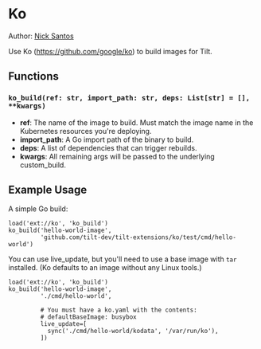 # Ko

Author: [Nick Santos](https://github.com/nicks)

Use Ko (https://github.com/google/ko) to build images for Tilt.

## Functions

### `ko_build(ref: str, import_path: str, deps: List[str] = [], **kwargs)`

- **ref**: The name of the image to build. Must match the image
   name in the Kubernetes resources you're deploying.
- **import_path**: A Go import path of the binary to build.
- **deps**: A list of dependencies that can trigger rebuilds.
- **kwargs**: All remaining args will be passed to the underlying custom_build.

## Example Usage

A simple Go build:

```
load('ext://ko', 'ko_build')
ko_build('hello-world-image', 
         'github.com/tilt-dev/tilt-extensions/ko/test/cmd/hello-world')
```

You can use live_update, but you'll need to use a base image with `tar`
installed. (Ko defaults to an image without any Linux tools.)

```
load('ext://ko', 'ko_build')
ko_build('hello-world-image', 
         './cmd/hello-world',
         
         # You must have a ko.yaml with the contents:
         # defaultBaseImage: busybox
         live_update=[
           sync('./cmd/hello-world/kodata', '/var/run/ko'),
         ])
```
